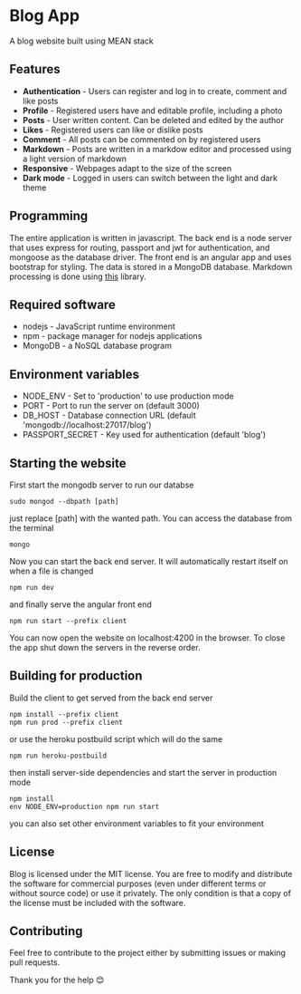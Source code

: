 # Blog App

A blog website built using MEAN stack

## Features

- **Authentication** - Users can register and log in to create, comment and like posts
- **Profile** - Registered users have and editable profile, including a photo
- **Posts** - User written content. Can be deleted and edited by the author
- **Likes** - Registered users can like or dislike posts
- **Comment** - All posts can be commented on by registered users
- **Markdown** - Posts are written in a markdow editor and processed using a light version of markdown
- **Responsive** - Webpages adapt to the size of the screen
- **Dark mode** - Logged in users can switch between the light and dark theme

## Programming

The entire application is written in javascript. The back end is a node server that uses express for routing, passport and jwt for authentication, and mongoose as the database driver. The front end is an angular app and uses bootstrap for styling. The data is stored in a MongoDB database. Markdown processing is done using [this](https://github.com/VladimirV99/Markdown) library.

## Required software

- nodejs - JavaScript runtime environment
- npm - package manager for nodejs applications
- MongoDB - a NoSQL database program

## Environment variables

- NODE_ENV - Set to 'production' to use production mode
- PORT - Port to run the server on (default 3000)
- DB_HOST - Database connection URL (default 'mongodb://localhost:27017/blog')
- PASSPORT_SECRET - Key used for authentication (default 'blog')

## Starting the website

First start the mongodb server to run our databse

    sudo mongod --dbpath [path]
    
just replace [path] with the wanted path. You can access the database from the terminal

    mongo

Now you can start the back end server. It will automatically restart itself on when a file is changed

    npm run dev

and finally serve the angular front end

    npm run start --prefix client

You can now open the website on localhost:4200 in the browser. To close the app shut down the servers in the reverse order.

## Building for production

Build the client to get served from the back end server

    npm install --prefix client
    npm run prod --prefix client

or use the heroku postbuild script which will do the same

    npm run heroku-postbuild

then install server-side dependencies and start the server in production mode

    npm install
    env NODE_ENV=production npm run start

you can also set other environment variables to fit your environment

## License

Blog is licensed under the MIT license. You are free to modify and distribute the software for commercial purposes (even under different terms or without source code) or use it privately. The only condition is that a copy of the license must be included with the software.

## Contributing

Feel free to contribute to the project either by submitting issues or making pull requests.

Thank you for the help :blush:
